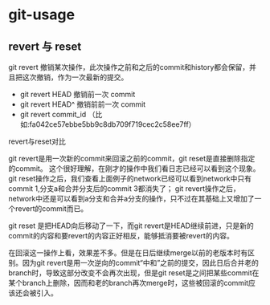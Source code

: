 # git-usage


## revert 与 reset

git revert 撤销某次操作，此次操作之前和之后的commit和history都会保留，并且把这次撤销，作为一次最新的提交。
* git revert HEAD         撤销前一次 commit
* git revert HEAD^        撤销前前一次 commit    
* git revert commit_id   （比如:fa042ce57ebbe5bb9c8db709f719cec2c58ee7ff）


revert与reset对比

git revert是用一次新的commit来回滚之前的commit，git reset是直接删除指定的commit。
这个很好理解，在刚才的操作中我们看日志已经可以看到这个现象。
git reset操作之后，我们查看上面例子的network已经可以看到network中只有commit 1,分支a和合并分支后的commit 3都消失了；
git revert操作之后，network中还是可以看到a分支和合并a分支的操作，只不过在其基础上又增加了一个revert的commit而已。


git reset 是把HEAD向后移动了一下，而git revert是HEAD继续前进，只是新的commit的内容和要revert的内容正好相反，能够抵消要被revert的内容。


在回滚这一操作上看，效果差不多。但是在日后继续merge以前的老版本时有区别。因为git revert是用一次逆向的commit“中和”之前的提交，因此日后合并老的branch时，导致这部分改变不会再次出现，但是git reset是之间把某些commit在某个branch上删除，因而和老的branch再次merge时，这些被回滚的commit应该还会被引入。



































